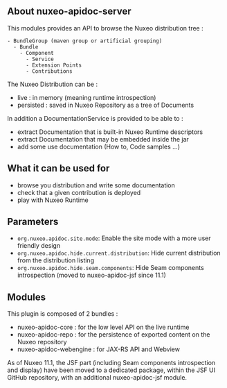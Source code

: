 ## About nuxeo-apidoc-server

This modules provides an API to browse the Nuxeo distribution tree :

    - BundleGroup (maven group or artificial grouping)
      - Bundle
        - Component
          - Service
          - Extension Points
          - Contributions

The Nuxeo Distribution can be :

 - live : in memory (meaning runtime introspection)
 - persisted : saved in Nuxeo Repository as a tree of Documents

In addition a DocumentationService is provided to be able to :

 - extract Documentation that is built-in Nuxeo Runtime descriptors
 - extract Documentation that may be embedded inside the jar
 - add some use documentation (How to, Code samples ...)

## What it can be used for

 - browse you distribution and write some documentation
 - check that a given contribution is deployed
 - play with Nuxeo Runtime

## Parameters
 - `org.nuxeo.apidoc.site.mode`: Enable the site mode with a more user friendly design
 - `org.nuxeo.apidoc.hide.current.distribution`: Hide current distribution from the distribution listing
 - `org.nuxeo.apidoc.hide.seam.components`: Hide Seam components introspection (moved to nuxeo-apidoc-jsf since 11.1)

## Modules

This plugin is composed of 2 bundles :

 - nuxeo-apidoc-core : for the low level API on the live runtime
 - nuxeo-apidoc-repo : for the persistence of exported content on the Nuxeo repository
 - nuxeo-apidoc-webengine : for JAX-RS API and Webview

As of Nuxeo 11.1, the JSF part (including Seam components introspection and display) have been moved to a dedicated package,
within the JSF UI GitHub repository, with an additional nuxeo-apidoc-jsf module.